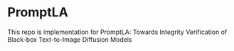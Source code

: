 # PromptLA
This repo is implementation for PromptLA: Towards Integrity Verification of Black-box Text-to-Image Diffusion Models
